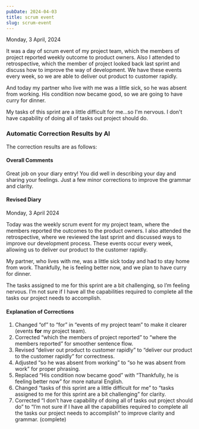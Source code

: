 ```yaml
---
pubDate: 2024-04-03
title: scrum event
slug: scrum-event
---
```


Monday, 3 April, 2024

It was a day of scrum event of my project team, which the members of project reported weekly outcome to product owners. Also I attended to retrospective, which the member of project looked back last sprint and discuss how to improve the way of development. We have these events every week, so we are able to deliver out product to customer rapidly.

And today my partner who live with me was a little sick, so he was absent from working. His condition now became good, so we are going to have curry for dinner.

My tasks of this sprint are a little difficult for me...so I'm nervous. I don't have capability of doing all of tasks out project should do.

### Automatic Correction Results by AI
The correction results are as follows:

#### Overall Comments
Great job on your diary entry! You did well in describing your day and sharing your feelings. Just a few minor corrections to improve the grammar and clarity.

#### Revised Diary
Monday, 3 April 2024

Today was the weekly scrum event for my project team, where the members reported the outcomes to the product owners. I also attended the retrospective, where we reviewed the last sprint and discussed ways to improve our development process. These events occur every week, allowing us to deliver our product to the customer rapidly.

My partner, who lives with me, was a little sick today and had to stay home from work. Thankfully, he is feeling better now, and we plan to have curry for dinner.

The tasks assigned to me for this sprint are a bit challenging, so I’m feeling nervous. I’m not sure if I have all the capabilities required to complete all the tasks our project needs to accomplish.

#### Explanation of Corrections
1. Changed “of” to “for” in “events of my project team” to make it clearer (events **for** my project team).
2. Corrected “which the members of project reported” to “where the members reported” for smoother sentence flow.
3. Revised “deliver out product to customer rapidly” to “deliver our product to the customer rapidly” for correctness.
4. Adjusted “so he was absent from working” to “so he was absent from work” for proper phrasing.
5. Replaced “His condition now became good” with “Thankfully, he is feeling better now” for more natural English.
6. Changed “tasks of this sprint are a little difficult for me” to “tasks assigned to me for this sprint are a bit challenging” for clarity.
7. Corrected “I don’t have capability of doing all of tasks out project should do” to “I’m not sure if I have all the capabilities required to complete all the tasks our project needs to accomplish” to improve clarity and grammar. (complete)